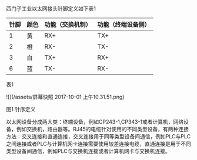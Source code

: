 西门子工业以太网接头针脚定义如下表1

| 针脚 | 颜色 | 功能（交换机制） | 功能（终端设备侧） |
| :--- | :--- | :--- | :--- |
| 1 | 黄 | RX+ | TX+ |
| 2 | 橙 | RX- | TX- |
| 3 | 白 | TX+ | RX+ |
| 6 | 蓝 | TX- | RX- |

表1

![](/assets/屏幕快照 2017-10-01 上午10.31.51.png)

图1 针序定义

以太网设备分成两大类：终端设备，例如CP243-1,CP343-1或者计算机，网络设备，例如交换机，路由器等。RJ45的电缆针对使用的不同类型设备，有两种连接方法：交叉连接和直通连接，交叉连接用于同等类型设备间通信，例如PLC与PLC之间连接或者PLC与计算机网卡连接需要使用较差连接电缆，直通连接是用于不同类型设备间通信，例如PLC与交换机连接或者计算机网卡与交换机连接。

